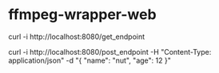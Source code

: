 # ffmpeg-wrapper-web

curl -i http://localhost:8080/get_endpoint

curl -i http://localhost:8080/post_endpoint -H "Content-Type: application/json" -d "{ \"name\": \"nut\", \"age\": 12 }"

